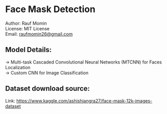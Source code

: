 # Face Mask Detection

Author: Rauf Momin <br>
License: MIT License <br>
Email: raufmomin26@gmail.com <br>

## Model Details:
-> Multi-task Cascaded Convolutional Neural Networks (MTCNN) for Faces Localization <br>
-> Custom CNN for Image Classification 


## Dataset download source:
Link: https://www.kaggle.com/ashishjangra27/face-mask-12k-images-dataset
